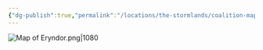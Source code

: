 ```yaml
---
{"dg-publish":true,"permalink":"/locations/the-stormlands/coalition-map-of-the-stormlands/","noteIcon":"","updated":"2025-02-25T15:14:13.797-08:00"}
---
```


![Map of Eryndor.png|1080](/img/user/zz.%20Behind%20the%20Scenes/Resources/Map%20of%20Eryndor.png)